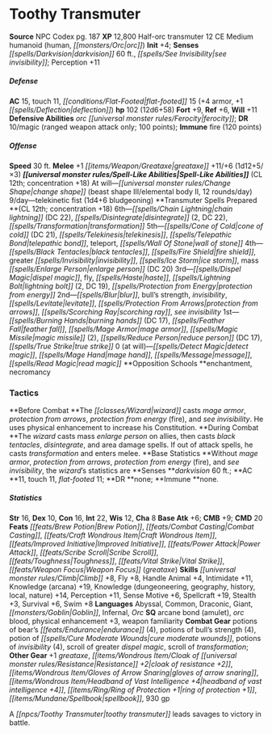 ﻿---
cssclass: [monsters]
title1: Toothy Transmuter
title2: Toothy Transmuter
CR: 11
sources:
- name: NPC Codex
  page: 187
  link: http://paizo.com/products/btpy8v3a?Pathfinder-Roleplaying-Game-NPC-Codex
XP: 12800
race: Half-orc
classes:
- transmuter 12
alignment: CE
size: Medium
type: humanoid
subtypes:
- human
- orc
initiative:
  bonus: 4
senses:
  darkvision: 60
  see invisibility: true
AC:
  AC: 15
  touch: 11
  flat_footed: 15
  components:
    armor: 4
    deflection: 1
HP:
  HP: 102
  long: 12d6+58
saves:
  fort: 9
  ref: 6
  will: 11
defensive_abilities:
- orc ferocity
DR:
- amount: 10
  weakness: magic
  other: ranged weapon attack only; 100 points
immunities:
- fire (120 points)
speeds:
  base: 30
attacks:
  melee:
  - - text: +1 greataxe +11/+6 (1d12+5/×3)
      entries:
      - - damage: 1d12+5
          crit_multiplier: 3
      attack: +1 greataxe
      bonus:
      - 11
      - 6
spell_like_abilities:
  entries:
  - name: change shape
    source: default
    freq: At will
    paren_text: beast shape III/elemental body II, 12 rounds/day
  - name: telekinetic fist
    source: default
    freq: 9/day
    other: 1d4+6 bludgeoning
  sources:
  - name: default
    CL: 12
    concentration: 18
spells:
  entries:
  - name: chain lightning
    source: Transmuter
    level: 6
    DC: 22
  - name: disintegrate
    source: Transmuter
    level: 6
    count: 2
    DC: 22
  - name: transformation
    source: Transmuter
    level: 6
  - name: cone of cold
    source: Transmuter
    level: 5
    DC: 21
  - name: telekinesis
    source: Transmuter
    level: 5
  - name: telepathic bond
    source: Transmuter
    level: 5
  - name: teleport
    source: Transmuter
    level: 5
  - name: wall of stone
    source: Transmuter
    level: 5
  - name: black tentacles
    source: Transmuter
    level: 4
  - name: fire shield
    source: Transmuter
    level: 4
  - name: greater invisibility
    source: Transmuter
    level: 4
  - name: ice storm
    source: Transmuter
    level: 4
  - name: mass enlarge person
    source: Transmuter
    level: 4
    DC: 20
  - name: dispel magic
    source: Transmuter
    level: 3
  - name: fly
    source: Transmuter
    level: 3
  - name: haste
    source: Transmuter
    level: 3
  - name: lightning bolt
    source: Transmuter
    level: 3
    count: 2
    DC: 19
  - name: protection from energy
    source: Transmuter
    level: 3
  - name: blur
    source: Transmuter
    level: 2
  - name: bull's strength
    source: Transmuter
    level: 2
  - name: invisibility
    source: Transmuter
    level: 2
  - name: levitate
    source: Transmuter
    level: 2
  - name: protection from arrows
    source: Transmuter
    level: 2
  - name: scorching ray
    source: Transmuter
    level: 2
  - name: see invisibility
    source: Transmuter
    level: 2
  - name: burning hands
    source: Transmuter
    level: 1
    DC: 17
  - name: feather fall
    source: Transmuter
    level: 1
  - name: mage armor
    source: Transmuter
    level: 1
  - name: magic missile
    source: Transmuter
    level: 1
    count: 2
  - name: reduce person
    source: Transmuter
    level: 1
    DC: 17
  - name: true strike
    source: Transmuter
    level: 1
  - name: detect magic
    source: Transmuter
    level: 0
  - name: mage hand
    source: Transmuter
    level: 0
  - name: message
    source: Transmuter
    level: 0
  - name: read magic
    source: Transmuter
    level: 0
  sources:
  - name: Transmuter
    type: prepared
    CL: 12
    concentration: 18
    slots:
      0: at-will
    opposition_schools:
    - enchantment
    - necromancy
tactics:
  Before Combat: The wizard casts mage armor, protection from arrows, protection from
    energy (fire), and see invisibility. He uses physical enhancement to increase
    his Constitution.
  During Combat: The wizard casts mass enlarge person on allies, then casts black
    tentacles, disintegrate, and area damage spells. If out of attack spells, he casts
    transformation and enters melee.
  Base Statistics: Without mage armor, protection from arrows, protection from energy
    (fire), and see invisibility, the wizard's statistics are Senses darkvision 60
    ft.; AC 11, touch 11, flat-footed 11; DR none; Immune none.
ability_scores:
  STR: 16
  DEX: 10
  CON: 16
  INT: 22
  WIS: 12
  CHA: 8
BAB: 6
CMB: 9
CMD: 20
feats:
- name: Brew Potion
- name: Combat Casting
- name: Craft Wondrous Item
- name: Improved Initiative
- name: Power Attack
- name: Scribe Scroll
- name: Toughness
- name: Vital Strike
- name: Weapon Focus (greataxe)
skills:
  Climb: 8
  Fly: 8
  Handle Animal: 4
  Intimidate: 11
  Knowledge (arcana): 19
  Knowledge (dungeoneering): 14
  Knowledge (geography): 14
  Knowledge (history): 14
  Knowledge (local): 14
  Knowledge (nature): 14
  Perception: 11
  Sense Motive: 6
  Spellcraft: 19
  Stealth: 3
  Survival: 6
  Swim: 8
languages:
- Abyssal
- Common
- Draconic
- Giant
- Goblin
- Infernal
- Orc
special_qualities:
- arcane bond (amulet)
- orc blood
- physical enhancement +3
- weapon familiarity
gear:
  combat:
  - potions of bear's endurance (4)
  - potions of bull's strength (4)
  - potion of cure moderate wounds
  - potions of invisibility (4)
  - scroll of greater dispel magic
  - scroll of transformation
  other:
  - +1 greataxe
  - cloak of resistance +2
  - gloves of arrow snaring
  - headband of vast intelligence +4
  - ring of protection +1
  - spellbook
  - 930 gp
desc_long: A toothy transmuter leads savages to victory in battle.

---

# Toothy Transmuter

**Source** NPC Codex pg. 187
**XP** 12,800
Half-orc transmuter 12
CE Medium humanoid (human, _[[monsters/Orc|orc]]_)
**Init** +4; **Senses** _[[spells/Darkvision|darkvision]]_ 60 ft., _[[spells/See Invisibility|see invisibility]]_; Perception +11

##### Defense

**AC** 15, touch 11, _[[conditions/Flat-Footed|flat-footed]]_ 15 (+4 armor, +1 _[[spells/Deflection|deflection]]_)
**hp** 102 (12d6+58)
**Fort** +9, **Ref** +6, **Will** +11
**Defensive Abilities** _orc_ _[[universal monster rules/Ferocity|ferocity]]_; **DR** 10/magic (ranged weapon attack only; 100 points); **Immune** fire (120 points)

##### Offense
**Speed** 30 ft.
**Melee** +1 _[[items/Weapon/Greataxe|greataxe]]_ +11/+6 (1d12+5/×3)
**_[[universal monster rules/Spell-Like Abilities|Spell-Like Abilities]]_** (CL 12th; concentration +18)
At will—_[[universal monster rules/Change Shape|change shape]]_ (beast shape III/elemental body II, 12 rounds/day)
9/day—telekinetic fist (1d4+6 bludgeoning)
**Transmuter Spells Prepared **(CL 12th; concentration +18)
6th—_[[spells/Chain Lightning|chain lightning]]_ (DC 22), _[[spells/Disintegrate|disintegrate]]_ (2, DC 22), _[[spells/Transformation|transformation]]_
5th—_[[spells/Cone of Cold|cone of cold]]_ (DC 21), _[[spells/Telekinesis|telekinesis]]_, _[[spells/Telepathic Bond|telepathic bond]]_, teleport, _[[spells/Wall Of Stone|wall of stone]]_
4th—_[[spells/Black Tentacles|black tentacles]]_, _[[spells/Fire Shield|fire shield]]_, greater _[[spells/Invisibility|invisibility]]_, _[[spells/Ice Storm|ice storm]]_, mass _[[spells/Enlarge Person|enlarge person]]_ (DC 20)
3rd—_[[spells/Dispel Magic|dispel magic]]_, fly, _[[spells/Haste|haste]]_, _[[spells/Lightning Bolt|lightning bolt]]_ (2, DC 19), _[[spells/Protection from Energy|protection from energy]]_
2nd—_[[spells/Blur|blur]]_, bull’s strength, _invisibility_, _[[spells/Levitate|levitate]]_, _[[spells/Protection From Arrows|protection from arrows]]_, _[[spells/Scorching Ray|scorching ray]]_, _see invisibility_
1st—_[[spells/Burning Hands|burning hands]]_ (DC 17), _[[spells/Feather Fall|feather fall]]_, _[[spells/Mage Armor|mage armor]]_, _[[spells/Magic Missile|magic missile]]_ (2), _[[spells/Reduce Person|reduce person]]_ (DC 17), _[[spells/True Strike|true strike]]_
0 (at will)—_[[spells/Detect Magic|detect magic]]_, _[[spells/Mage Hand|mage hand]]_, _[[spells/Message|message]]_, _[[spells/Read Magic|read magic]]_
**Opposition Schools **enchantment, necromancy

### Tactics

**Before Combat **The _[[classes/Wizard|wizard]]_ casts _mage armor_, _protection from arrows_, _protection from energy_ (fire), and _see invisibility_. He uses physical enhancement to increase his Constitution.
**During Combat **The _wizard_ casts mass _enlarge person_ on allies, then casts _black tentacles_, _disintegrate_, and area damage spells. If out of attack spells, he casts _transformation_ and enters melee.
**Base Statistics **Without _mage armor_, _protection from arrows_, _protection from energy_ (fire), and _see invisibility_, the _wizard_’s statistics are **Senses **_darkvision_ 60 ft.; **AC **11, touch 11, _flat-footed_ 11; **DR **none; **Immune **none.

##### Statistics
**Str** 16, **Dex** 10, **Con** 16, **Int** 22, **Wis** 12, **Cha** 8
**Base Atk** +6; **CMB** +9; **CMD** 20
**Feats** _[[feats/Brew Potion|Brew Potion]]_, _[[feats/Combat Casting|Combat Casting]]_, _[[feats/Craft Wondrous Item|Craft Wondrous Item]]_, _[[feats/Improved Initiative|Improved Initiative]]_, _[[feats/Power Attack|Power Attack]]_, _[[feats/Scribe Scroll|Scribe Scroll]]_, _[[feats/Toughness|Toughness]]_, _[[feats/Vital Strike|Vital Strike]]_, _[[feats/Weapon Focus|Weapon Focus]]_ (_greataxe_)
**Skills** _[[universal monster rules/Climb|Climb]]_ +8, Fly +8, Handle Animal +4, Intimidate +11, Knowledge (arcana) +19, Knowledge (dungeoneering, geography, history, local, nature) +14, Perception +11, Sense Motive +6, Spellcraft +19, Stealth +3, Survival +6, Swim +8
**Languages** Abyssal, Common, Draconic, Giant, _[[monsters/Goblin|Goblin]]_, Infernal, _Orc_
**SQ** arcane bond (amulet), _orc_ blood, physical enhancement +3, weapon familiarity
**Combat Gear** potions of bear’s _[[feats/Endurance|endurance]]_ (4), potions of bull’s strength (4), potion of _[[spells/Cure Moderate Wounds|cure moderate wounds]]_, potions of _invisibility_ (4), scroll of greater _dispel magic_, scroll of _transformation_; **Other Gear** +1 _greataxe_, _[[items/Wondrous Item/Cloak of _[[universal monster rules/Resistance|Resistance]]_ +2|cloak of _resistance_ +2]]_, _[[items/Wondrous Item/Gloves of Arrow Snaring|gloves of arrow snaring]]_, _[[items/Wondrous Item/Headband of Vast Intelligence +4|headband of vast intelligence +4]]_, _[[items/Ring/Ring of Protection +1|ring of protection +1]]_, _[[items/Mundane/Spellbook|spellbook]]_, 930 gp

A _[[npcs/Toothy Transmuter|toothy transmuter]]_ leads savages to victory in battle.
